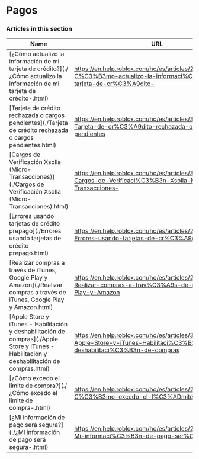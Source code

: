 # Pagos  
### Articles in this section
Name|URL
-|-
[¿Cómo actualizo la información de mi tarjeta de crédito?](./¿Cómo actualizo la información de mi tarjeta de crédito-.html) |https://en.help.roblox.com/hc/es/articles/203312560--C%C3%B3mo-actualizo-la-informaci%C3%B3n-de-mi-tarjeta-de-cr%C3%A9dito-
[Tarjeta de crédito rechazada o cargos pendientes](./Tarjeta de crédito rechazada o cargos pendientes.html) |https://en.help.roblox.com/hc/es/articles/360000359923-Tarjeta-de-cr%C3%A9dito-rechazada-o-cargos-pendientes
[Cargos de Verificación Xsolla (Micro-Transacciones)](./Cargos de Verificación Xsolla (Micro-Transacciones).html) |https://en.help.roblox.com/hc/es/articles/360016750311-Cargos-de-Verificaci%C3%B3n-Xsolla-Micro-Transacciones-
[Errores usando tarjetas de crédito prepago](./Errores usando tarjetas de crédito prepago.html) |https://en.help.roblox.com/hc/es/articles/203312680-Errores-usando-tarjetas-de-cr%C3%A9dito-prepago
[Realizar compras a través de iTunes, Google Play y Amazon](./Realizar compras a través de iTunes, Google Play y Amazon.html) |https://en.help.roblox.com/hc/es/articles/203312760-Realizar-compras-a-trav%C3%A9s-de-iTunes-Google-Play-y-Amazon
[Apple Store y iTunes - Habilitación y deshabilitación de compras](./Apple Store y iTunes - Habilitación y deshabilitación de compras.html) |https://en.help.roblox.com/hc/es/articles/360029554512-Apple-Store-y-iTunes-Habilitaci%C3%B3n-y-deshabilitaci%C3%B3n-de-compras
[¿Cómo excedo el límite de compra?](./¿Cómo excedo el límite de compra-.html) |https://en.help.roblox.com/hc/es/articles/203312670--C%C3%B3mo-excedo-el-l%C3%ADmite-de-compra-
[¿Mi información de pago será segura?](./¿Mi información de pago será segura-.html) |https://en.help.roblox.com/hc/es/articles/203312590--Mi-informaci%C3%B3n-de-pago-ser%C3%A1-segura-
